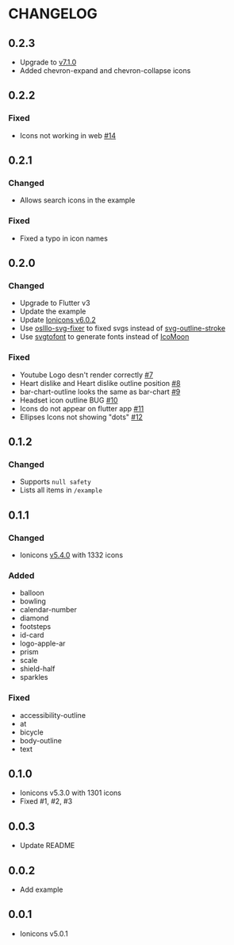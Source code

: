 # CHANGELOG

## 0.2.3

- Upgrade to [v7.1.0](https://github.com/ionic-team/ionicons/releases/tag/v7.1.0)
- Added chevron-expand and chevron-collapse icons

## 0.2.2

### Fixed

- Icons not working in web [#14](https://github.com/ez-connect/flutter-ionicons/issues/14)

## 0.2.1

### Changed

- Allows search icons in the example

### Fixed

- Fixed a typo in icon names

## 0.2.0

### Changed

- Upgrade to Flutter v3
- Update the example
- Update [Ionicons v6.0.2](https://github.com/ionic-team/ionicons/releases/tag/v6.0.2)
- Use [oslllo-svg-fixer](https://www.npmjs.com/package/oslllo-svg-fixer) to fixed svgs instead of [svg-outline-stroke](https://www.npmjs.com/package/svg-outline-stroke)
- Use [svgtofont](https://www.npmjs.com/package/svgtofont) to generate fonts instead of [IcoMoon](https://icomoon.io/)

### Fixed

- Youtube Logo desn't render correctly [#7](https://github.com/ez-connect/flutter-ionicons/issues/7)
- Heart dislike and Heart dislike outline position [#8](https://github.com/ez-connect/flutter-ionicons/issues/8)
- bar-chart-outline looks the same as bar-chart [#9](https://github.com/ez-connect/flutter-ionicons/issues/9)
- Headset icon outline BUG [#10](https://github.com/ez-connect/flutter-ionicons/issues/10)
- Icons do not appear on flutter app [#11](https://github.com/ez-connect/flutter-ionicons/issues/11)
- Ellipses Icons not showing "dots" [#12](https://github.com/ez-connect/flutter-ionicons/issues/12)

## 0.1.2

### Changed

- Supports `null safety`
- Lists all items in `/example`

## 0.1.1

### Changed

- Ionicons [v5.4.0](https://github.com/ionic-team/ionicons/releases/tag/v5.4.0) with 1332 icons

### Added

- balloon
- bowling
- calendar-number
- diamond
- footsteps
- id-card
- logo-apple-ar
- prism
- scale
- shield-half
- sparkles

### Fixed

- accessibility-outline
- at
- bicycle
- body-outline
- text

## 0.1.0

- Ionicons v5.3.0 with 1301 icons
- Fixed #1, #2, #3

## 0.0.3

- Update README

## 0.0.2

- Add example

## 0.0.1

- Ionicons v5.0.1
